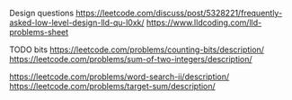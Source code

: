 Design questions
https://leetcode.com/discuss/post/5328221/frequently-asked-low-level-design-lld-qu-l0xk/
https://www.lldcoding.com/lld-problems-sheet


TODO
bits
https://leetcode.com/problems/counting-bits/description/
https://leetcode.com/problems/sum-of-two-integers/description/

https://leetcode.com/problems/word-search-ii/description/
https://leetcode.com/problems/target-sum/description/